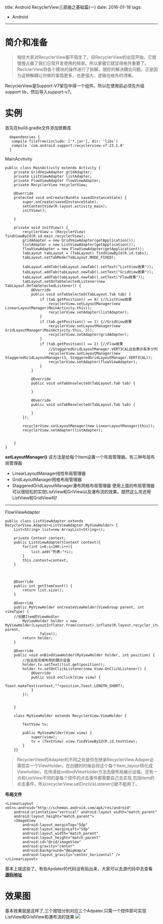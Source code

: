 title: Android RecyclerView三部曲之基础篇(一)
date: 2016-01-18
tags:
- Android
---
 # 简介和准备
> 相信大家对RecyclerView都不陌生了。自RecyclerView的出现开始，它就慢慢占据了我们日常开发使用的频率。所以掌握它就显得格外重要了。ReclclerView将各个模块的操作进行了拆解。很好的解决耦合问题。正是因为这种解耦让你做的事情更多，也更强大。逻辑也格外的清晰。

 RecyclerView是Support-V7架包中得一个组件。所以在使用前必须先升级support lib，然后导入support-v7。
 
 # 实例
 首先在build.gradle文件添加依赖库
 
 ``` 
   dependencies {
    compile fileTree(include: ['*.jar'], dir: 'libs')
    compile 'com.android.support:recyclerview-v7:23.1.0'
   }
 ```
MainAcvtivity

``` 
public class MainActivity extends Activity {
    private GridVeiwAdapter gridAdapter;
    private ListViewAdapter listAdapter;
    private FlowViewAdapter flowViewAdapter;
    private RecyclerView recyclerView;

    @Override
    protected void onCreate(Bundle savedInstanceState) {
        super.onCreate(savedInstanceState);
        setContentView(R.layout.activity_main);
        initView();

    }

    private void initView() {
        recyclerView = (RecyclerView) findViewById(R.id.main_recyclerView);
        gridAdapter = new GridVeiwAdapter(getApplication());
        listAdapter = new ListViewAdapter(getApplication());
        flowViewAdapter = new FlowViewAdapter(getApplication());
        TabLayout tabLayout = (TabLayout) findViewById(R.id.tabs);
        tabLayout.setTabMode(TabLayout.MODE_FIXED);

        tabLayout.addTab(tabLayout.newTab().setText("ListView效果"));
        tabLayout.addTab(tabLayout.newTab().setText("GridView效果"));
        tabLayout.addTab(tabLayout.newTab().setText("Flow效果"));
        tabLayout.setOnTabSelectedListener(new TabLayout.OnTabSelectedListener() {
            @Override
            public void onTabSelected(TabLayout.Tab tab) {
                if (tab.getPosition() == 0) {//ListView效果
                    recyclerView.setLayoutManager(new LinearLayoutManager(MainActivity.this));
                    recyclerView.setAdapter(listAdapter);
                }
                if (tab.getPosition() == 1) {//GridView效果
                    recyclerView.setLayoutManager(new GridLayoutManager(MainActivity.this, 3));
                    recyclerView.setAdapter(gridAdapter);
                }
                if (tab.getPosition() == 2) {//Flow效果
                    //StaggeredGridLayoutManager.VERTICAL此处表示有多少列
                    recyclerView.setLayoutManager(new StaggeredGridLayoutManager(3, StaggeredGridLayoutManager.VERTICAL));
                    recyclerView.setAdapter(flowViewAdapter);
                }
            }

            @Override
            public void onTabUnselected(TabLayout.Tab tab) {

            }

            @Override
            public void onTabReselected(TabLayout.Tab tab) {

            }
        });

        recyclerView.setLayoutManager(new LinearLayoutManager(this));
        recyclerView.setAdapter(listAdapter);


    }
}
```

**setLayoutManager()**
该方法是给每个Item设置一个布局管理器。有三种布局布局管理器
- LinearLayoutManager线性布局管理器
- GridLayoutManager网格布局管理器
- StaggeredGridLayoutManager瀑布网格布局管理器
使用上面的布局管理器可以很轻松的实现ListView和GriView以及瀑布流的效果。既然这么吊还用ListView和GridView吗!

---

FlowViewAdapter
```
public class ListViewAdapter extends RecyclerView.Adapter<ListViewAdapter.MyViewHolder> {
    List<String> list=new ArrayList<String>();

    private Context context;
    public ListViewAdapter(Context context){
        for(int i=0;i<100;i++){
            list.add("列表:"+i);
        }
        this.context=context;
    }



    @Override
    public int getItemCount() {
        return list.size();
    }

    @Override
    public MyViewHolder onCreateViewHolder(ViewGroup parent, int viewType) {
    //创建Item的ViewHodler
        MyViewHolder holder = new MyViewHolder(LayoutInflater.from(context).inflate(R.layout.recycler_item_list_view, parent,
                false));
        return holder;
    }

    @Override
    public void onBindViewHolder(MyViewHolder holder, int position) {
		//在此处完成布局的展示设值	
        holder.tv.setText(list.get(position));
        holder.tv.setOnClickListener(new View.OnClickListener() {
            @Override
            public void onClick(View view) {
                Toast.makeText(context,""+position,Toast.LENGTH_SHORT);
            }
        });


    }

    class MyViewHolder extends RecyclerView.ViewHolder {

        TextView tv;

        public MyViewHolder(View view) {
            super(view);
            tv = (TextView) view.findViewById(R.id.textView);
        }
    }}
```




> RecyclerView的Adapter的不同之处是你在继承RecyclerView.Adaper必需现实一个ViewHolder。在创建的时候会将这个每个Item_layour转化成Viewholder。在传递给onBindViewHolder方法去做布局展示设值。还有一点和ListView不同的是每个控件的点击事件都需要自己去实现,包括Item的点击事件。所以recyclerView.setOnclickListener()就不能用了。

**布局文件**
```
<LinearLayout xmlns:android="http://schemas.android.com/apk/res/android"
    android:orientation="vertical" android:layout_width="match_parent"
    android:layout_height="match_parent">
    <ImageView
        android:layout_marginTop="5dp"
        android:layout_marginLeft="5dp"
        android:layout_width="match_parent"
        android:layout_height="match_parent"
        android:id="@+id/imageView"
        android:gravity="center"
        android:background="@mipmap/a"
        android:layout_gravity="center_horizontal" />
</LinearLayout>
```

基本上就这些了。有些Apdater的代码没有贴出来，大家可以去源代码中去查看
**[源码地址](https://github.com/Waylenw/AndroidDemo_Waylen)**

 # 效果图
基本效果就是这样了,三个按钮分别对应三个Adpater.只需一个控件即可实现ListView和GridView和瀑布流的效果
![](https://raw.githubusercontent.com/Waylenw/AndroidDemo_Waylen/master/screen/recyclerView.gif)

  
